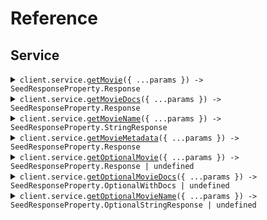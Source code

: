 # Reference
## Service
<details><summary><code>client.service.<a href="/src/api/resources/service/client/Client.ts">getMovie</a>({ ...params }) -> SeedResponseProperty.Response</code></summary>
<dl>
<dd>

#### 🔌 Usage

<dl>
<dd>

<dl>
<dd>

```typescript
await client.service.getMovie("string");

```
</dd>
</dl>
</dd>
</dl>

#### ⚙️ Parameters

<dl>
<dd>

<dl>
<dd>

**request:** `string` 
    
</dd>
</dl>

<dl>
<dd>

**requestOptions:** `Service.RequestOptions` 
    
</dd>
</dl>
</dd>
</dl>


</dd>
</dl>
</details>

<details><summary><code>client.service.<a href="/src/api/resources/service/client/Client.ts">getMovieDocs</a>({ ...params }) -> SeedResponseProperty.Response</code></summary>
<dl>
<dd>

#### 🔌 Usage

<dl>
<dd>

<dl>
<dd>

```typescript
await client.service.getMovieDocs("string");

```
</dd>
</dl>
</dd>
</dl>

#### ⚙️ Parameters

<dl>
<dd>

<dl>
<dd>

**request:** `string` 
    
</dd>
</dl>

<dl>
<dd>

**requestOptions:** `Service.RequestOptions` 
    
</dd>
</dl>
</dd>
</dl>


</dd>
</dl>
</details>

<details><summary><code>client.service.<a href="/src/api/resources/service/client/Client.ts">getMovieName</a>({ ...params }) -> SeedResponseProperty.StringResponse</code></summary>
<dl>
<dd>

#### 🔌 Usage

<dl>
<dd>

<dl>
<dd>

```typescript
await client.service.getMovieName("string");

```
</dd>
</dl>
</dd>
</dl>

#### ⚙️ Parameters

<dl>
<dd>

<dl>
<dd>

**request:** `string` 
    
</dd>
</dl>

<dl>
<dd>

**requestOptions:** `Service.RequestOptions` 
    
</dd>
</dl>
</dd>
</dl>


</dd>
</dl>
</details>

<details><summary><code>client.service.<a href="/src/api/resources/service/client/Client.ts">getMovieMetadata</a>({ ...params }) -> SeedResponseProperty.Response</code></summary>
<dl>
<dd>

#### 🔌 Usage

<dl>
<dd>

<dl>
<dd>

```typescript
await client.service.getMovieMetadata("string");

```
</dd>
</dl>
</dd>
</dl>

#### ⚙️ Parameters

<dl>
<dd>

<dl>
<dd>

**request:** `string` 
    
</dd>
</dl>

<dl>
<dd>

**requestOptions:** `Service.RequestOptions` 
    
</dd>
</dl>
</dd>
</dl>


</dd>
</dl>
</details>

<details><summary><code>client.service.<a href="/src/api/resources/service/client/Client.ts">getOptionalMovie</a>({ ...params }) -> SeedResponseProperty.Response | undefined</code></summary>
<dl>
<dd>

#### 🔌 Usage

<dl>
<dd>

<dl>
<dd>

```typescript
await client.service.getOptionalMovie("string");

```
</dd>
</dl>
</dd>
</dl>

#### ⚙️ Parameters

<dl>
<dd>

<dl>
<dd>

**request:** `string` 
    
</dd>
</dl>

<dl>
<dd>

**requestOptions:** `Service.RequestOptions` 
    
</dd>
</dl>
</dd>
</dl>


</dd>
</dl>
</details>

<details><summary><code>client.service.<a href="/src/api/resources/service/client/Client.ts">getOptionalMovieDocs</a>({ ...params }) -> SeedResponseProperty.OptionalWithDocs | undefined</code></summary>
<dl>
<dd>

#### 🔌 Usage

<dl>
<dd>

<dl>
<dd>

```typescript
await client.service.getOptionalMovieDocs("string");

```
</dd>
</dl>
</dd>
</dl>

#### ⚙️ Parameters

<dl>
<dd>

<dl>
<dd>

**request:** `string` 
    
</dd>
</dl>

<dl>
<dd>

**requestOptions:** `Service.RequestOptions` 
    
</dd>
</dl>
</dd>
</dl>


</dd>
</dl>
</details>

<details><summary><code>client.service.<a href="/src/api/resources/service/client/Client.ts">getOptionalMovieName</a>({ ...params }) -> SeedResponseProperty.OptionalStringResponse | undefined</code></summary>
<dl>
<dd>

#### 🔌 Usage

<dl>
<dd>

<dl>
<dd>

```typescript
await client.service.getOptionalMovieName("string");

```
</dd>
</dl>
</dd>
</dl>

#### ⚙️ Parameters

<dl>
<dd>

<dl>
<dd>

**request:** `string` 
    
</dd>
</dl>

<dl>
<dd>

**requestOptions:** `Service.RequestOptions` 
    
</dd>
</dl>
</dd>
</dl>


</dd>
</dl>
</details>

